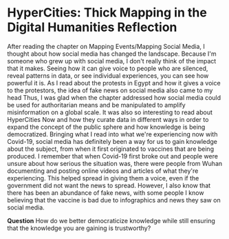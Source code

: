 # HyperCities: Thick Mapping in the Digital Humanities Reflection

After reading the chapter on Mapping Events/Mapping Social Media, I thought about how social media has changed the landscape. Because I'm someone who grew up with social media, I don't really think of the impact that it makes. Seeing how it can give voice to people who are silenced, reveal patterns in data, or see individual experiences, you can see how powerful it is. As I read about the protests in Egypt and how it gives a voice to the protestors, the idea of fake news on social media also came to my head Thus, I was glad when the chapter addressed how social media could be used for authoritarian means and be manipulated to amplify misinformation on a global scale. It was also so interesting to read about HyperCities Now and how they curate data in different ways in order to expand the concept of the public sphere and how knowledge is being democratized. Bringing what I read into what we're experiencing now with Covid-19, social media has definitely been a way for us to gain knowledge about the subject, from when it first originated to vaccines that are being produced. I remember that when Covid-19 first broke out and people were unsure about how serious the situation was, there were people from Wuhan documenting and posting online videos and articles of what they're experiencing. This helped spread in giving them a voice, even if the government did not want the news to spread. However, I also know that there has been an abundance of fake news, with some people I know believing that the vaccine is bad due to infographics and news they saw on social media.

**Question**
How do we better democraticize knowledge while still ensuring that the knowledge you are gaining is trustworthy?
